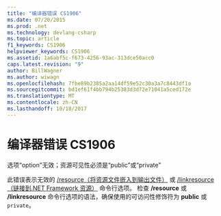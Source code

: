 ```yaml
---
title: "编译器错误 CS1906"
ms.date: 07/20/2015
ms.prod: .net
ms.technology: devlang-csharp
ms.topic: article
f1_keywords: CS1906
helpviewer_keywords: CS1906
ms.assetid: 1a6abf5c-f673-4256-93ac-313dce50acc0
caps.latest.revision: "9"
author: BillWagner
ms.author: wiwagn
ms.openlocfilehash: 7fbe89b2385a2aa14df59e52c30a3a7c8443df1a
ms.sourcegitcommit: bd1ef61f4bb794b25383d3d72e71041a5ced172e
ms.translationtype: MT
ms.contentlocale: zh-CN
ms.lasthandoff: 10/18/2017
---
```

# <a name="compiler-error-cs1906"></a>编译器错误 CS1906
选项“option”无效；资源可见性必须是“public”或“private”  
  
 此错误表示无效的 [/resource（将资源文件嵌入到输出文件）](../../csharp/language-reference/compiler-options/resource-compiler-option.md) 或 [/linkresource（链接到.NET Framework 资源）](../../csharp/language-reference/compiler-options/linkresource-compiler-option.md) 命令行选项。 检查 **/resource** 或 **/linkresource** 命令行选项的语法，确保使用的可访问性修饰符为 **public** 或 `private`。
